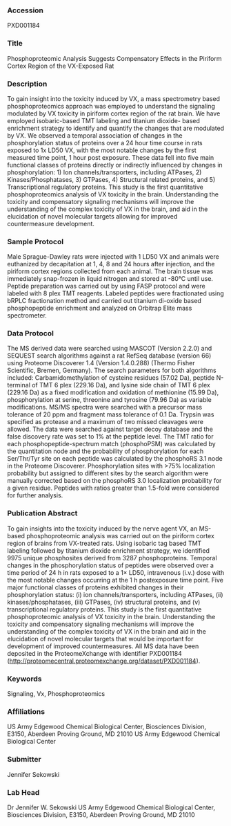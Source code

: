 ### Accession
PXD001184

### Title
Phosphoproteomic Analysis Suggests Compensatory Effects in the Piriform Cortex Region of the VX-Exposed Rat

### Description
To gain insight into the toxicity induced by VX, a mass spectrometry based phosphoproteomics approach was employed to understand the signaling modulated by VX toxicity in piriform cortex region of the rat brain.  We have employed isobaric-based TMT labeling and titanium dioxide- based enrichment strategy to identify and quantify the changes that are modulated by VX.  We observed a temporal association of changes in the phosphorylation status of proteins over a 24 hour time course in rats exposed to 1x LD50 VX, with the most notable changes by the first measured time point, 1 hour post exposure. These data fell into five main functional classes of proteins directly or indirectly influenced by changes in phosphorylation:  1) Ion channels/transporters, including ATPases, 2)   Kinases/Phosphatases, 3) GTPases, 4) Structural related proteins, and 5) Transcriptional regulatory proteins.   This study is the first quantitative phosphoproteomics analysis of VX toxicity in the brain. Understanding the toxicity and compensatory signaling mechanisms will improve the understanding of the complex toxicity of VX in the brain, and aid in the elucidation of novel molecular targets allowing for improved countermeasure development.

### Sample Protocol
Male Sprague-Dawley rats were injected with 1 LD50 VX and animals were euthanized by decapitation at 1, 4, 8 and 24 hours after injection, and the piriform cortex regions collected from each animal.  The brain tissue was immediately snap-frozen in liquid nitrogen and stored at -80°C until use. Peptide preparation was carried out by using FASP protocol and were labeled with 8 plex TMT reagents. Labeled peptides were fractionated using bRPLC fractionation method and carried out titanium di-oxide based phosphopeptide enrichment and analyzed on Orbitrap Elite mass spectrometer.

### Data Protocol
The MS derived data were searched using MASCOT (Version 2.2.0) and SEQUEST search algorithms against a rat RefSeq database (version 66) using Proteome Discoverer 1.4 (Version 1.4.0.288) (Thermo Fisher Scientific, Bremen, Germany). The search parameters for both algorithms included: Carbamidomethylation of cysteine residues (57.02 Da), peptide N-terminal of TMT 6 plex (229.16 Da), and lysine side chain of TMT 6 plex (229.16 Da) as a fixed modification and oxidation of methionine (15.99 Da), phosphorylation at serine, threonine and tyrosine (79.96 Da) as variable modifications. MS/MS spectra were searched with a precursor mass tolerance of 20 ppm and fragment mass tolerance of 0.1 Da. Trypsin was specified as protease and a maximum of two missed cleavages were allowed. The data were searched against target decoy database and the false discovery rate was set to 1% at the peptide level. The TMT ratio for each phosphopeptide-spectrum match (phosphoPSM) was calculated by the quantitation node and the probability of phosphorylation for each Ser/Thr/Tyr site on each peptide was calculated by the phosphoRS 3.1 node in the Proteome Discoverer. Phosphorylation sites with >75% localization probability but assigned to different sites by the search algorithm were manually corrected based on the phosphoRS 3.0 localization probability for a given residue. Peptides with ratios greater than 1.5-fold were considered for further analysis.

### Publication Abstract
To gain insights into the toxicity induced by the nerve agent VX, an MS-based phosphoproteomic analysis was carried out on the piriform cortex region of brains from VX-treated rats. Using isobaric tag based TMT labeling followed by titanium dioxide enrichment strategy, we identified 9975 unique phosphosites derived from 3287 phosphoproteins. Temporal changes in the phosphorylation status of peptides were observed over a time period of 24 h in rats exposed to a 1&#xd7; LD50, intravenous (i.v.) dose with the most notable changes occurring at the 1 h postexposure time point. Five major functional classes of proteins exhibited changes in their phosphorylation status: (i) ion channels/transporters, including ATPases, (ii) kinases/phosphatases, (iii) GTPases, (iv) structural proteins, and (v) transcriptional regulatory proteins. This study is the first quantitative phosphoproteomic analysis of VX toxicity in the brain. Understanding the toxicity and compensatory signaling mechanisms will improve the understanding of the complex toxicity of VX in the brain and aid in the elucidation of novel molecular targets that would be important for development of improved countermeasures. All MS data have been deposited in the ProteomeXchange with identifier PXD001184 (http://proteomecentral.proteomexchange.org/dataset/PXD001184).

### Keywords
Signaling, Vx, Phosphoproteomics

### Affiliations
US Army Edgewood Chemical Biological Center, Biosciences Division, E3150, Aberdeen Proving Ground, MD 21010
US Army Edgewood Chemical Biological Center

### Submitter
Jennifer Sekowski

### Lab Head
Dr Jennifer W. Sekowski
US Army Edgewood Chemical Biological Center, Biosciences Division, E3150, Aberdeen Proving Ground, MD 21010


